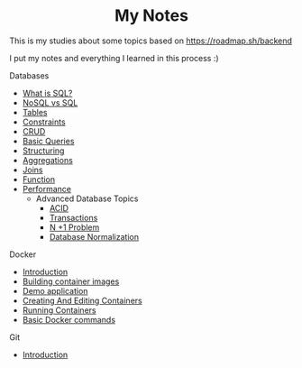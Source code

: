 
<h1 align="center"> My Notes</h1>

This is my studies about some topics based on https://roadmap.sh/backend

I put my notes and everything I learned in this process :)

Databases
* [What is SQL?](databases/README.md)
* [NoSQL vs SQL](databases/nosql_vs_sql.md)
* [Tables](databases/tables.md)
* [Constraints](databases/constraints.md)
* [CRUD](databases/crud.md)
* [Basic Queries](databases/basic_queries.md)
* [Structuring](databases/structuring.md)
* [Aggregations](databases/aggregations.md)
* [Joins](databases/joins.md)
* [Function](databases/functions.md)
* [Performance](databases/performance.md)
	- Advanced Database Topics
		* [ACID](databases/advanced-database-topics/acid.md)
		* [Transactions](databases/advanced-database-topics/transactions.md)
		* [N +1 Problem](databases/advanced-database-topics/n_1_problem.md)
		* [Database Normalization](databases/advanced-database-topics/database_normalization.md)

Docker
 * [Introduction](docker/introduction.md)
 * [Building container images](docker/building_container_images.md)
 * [Demo application](docker/demo_application.md)
 * [Creating And Editing Containers](docker/creating_editing_containers.md)
 * [Running Containers](docker/running_containers.md)
 * [Basic Docker commands](docker/basics_docker_commands.md)

Git
*  [Introduction](git/introduction.md)
 